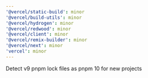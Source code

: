 ```yaml
---
'@vercel/static-build': minor
'@vercel/build-utils': minor
'@vercel/hydrogen': minor
'@vercel/redwood': minor
'@vercel/client': minor
'@vercel/remix-builder': minor
'@vercel/next': minor
'vercel': minor
---
```


Detect v9 pnpm lock files as pnpm 10 for new projects
